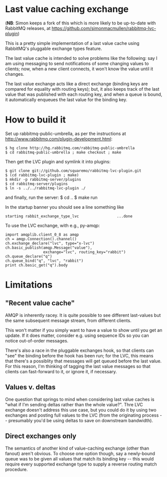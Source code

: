 # Last value caching exchange

(**NB**: Simon keeps a fork of this which is more likely to be up-to-date with
RabbitMQ releases, at
https://github.com/simonmacmullen/rabbitmq-lvc-plugin)

This is a pretty simple implementation of a last value cache using
RabbitMQ's pluggable exchange types feature.

The last value cache is intended to solve problems like the following:
say I am using messaging to send notifications of some changing values
to clients; now, when a new client connects, it won't know the value
until it changes.

The last value exchange acts like a direct exchange (binding keys are
compared for equality with routing keys); but, it also keeps track of
the last value that was published with each routing key, and when a
queue is bound, it automatically enqueues the last value for the
binding key.

# How to build it

Set up rabbitmq-public-umbrella, as per the instructions
at http://www.rabbitmq.com/plugin-development.html:

    $ hg clone http://hg.rabbitmq.com/rabbitmq-public-umbrella
    $ cd rabbitmq-public-umbrella ; make checkout ; make

Then get the LVC plugin and symlink it into plugins:

    $ git clone git://github.com/squaremo/rabbitmq-lvc-plugin.git
    $ (cd rabbitmq-lvc-plugin ; make)
    $ mkdir -p rabbitmq-server/plugins
    $ cd rabbitmq-server/plugins
    $ ln -s ../../rabbitmq-lvc-plugin ./

and finally, run the server:
    $ cd ..
    $ make run

In the startup banner you should see a line something like

    starting rabbit_exchange_type_lvc                 ...done

To use the LVC exchange, with e.g., py-amqp:

    import amqplib.client_0_8 as amqp
    ch = amqp.Connection().channel()
    ch.exchange_declare("lvc", type="x-lvc")
    ch.basic_publish(amqp.Message("value"),
                     exchange="lvc", routing_key="rabbit")
    ch.queue_declare("q")
    ch.queue_bind("q", "lvc", "rabbit")
    print ch.basic_get("q").body

# Limitations

## "Recent value cache"

AMQP is inherently racey.  It is quite possible to see different
last-values but the same subsequent message stream, from different
clients.

This won't matter if you simply want to have a value to show until you
get an update.  If it does matter, consider e.g. using sequence IDs so you
can notice out-of-order messages.

There's also a race in the pluggable exchanges hook, so that clients
can "see" the binding before the hook has been run; for the LVC, this
means that there's a possiblity that messages will get queued before
the last value.  For this reason, I'm thinking of tagging the last
value messages so that clients can fast-forward to it, or ignore it,
if necessary.

## Values v. deltas

One question that springs to mind when considering last value caches
is "what if I'm sending deltas rather than the whole value?".  Thre
LVC exchange doesn't address this use case, but you could do it by
using two exchanges and posting full values to the LVC (from the
originating process -- presumably you'd be using deltas to save on
downstream bandwidth).

## Direct exchanges only

The semantics of another kind of value-caching exchange (other than
fanout) aren't obvious.  To choose one option though, say a
newly-bound queue was to be given all values that match its binding
key -- this would require every supported exchange type to supply a
reverse routing match procedure.
